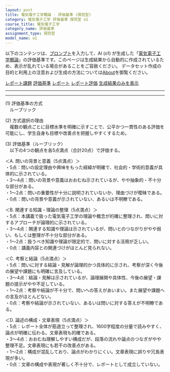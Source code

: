 ```yaml
---
layout: post
title: 電気電子工学概論 - 評価基準 (探究型)
category: 電気電子工学 評価基準 探究型 o1
course_title: 電気電子工学
category_name: 評価基準
assignment_type: 探究型
model_name: o1
---
```


以下のコンテンツは、[プロンプト](https://github.com/takedatoshiyuki/synthetic_assignments/tree/main/generated/電気電子工学/o1/prompt_評価基準-探究型.md)を入力して、AI (o1) が生成した「[電気電子工学概論](/contents/電気電子工学/)」の評価基準です。このページは生成結果から自動的に作成されているため、表示が乱れている場合があることをご容赦ください。
データセット作成の目的と利用上の注意および生成の方法については[About](/About)を御覧ください。

[レポート課題](../レポート課題-探究型)
[評価基準](../評価基準-探究型)
[レポート](../レポート-探究型)
[レポート評価](../レポート評価-探究型)
[生成結果のみを表示](https://github.com/takedatoshiyuki/synthetic_assignments/tree/main/generated/電気電子工学/o1/評価基準-探究型.md)
  

***
***
  
(1) 評価基準の方式  
　ルーブリック

(2) 方式選択の理由  
　複数の観点ごとに目標水準を明確に示すことで、公平かつ一貫性のある評価を可能にし、学生自身も目標や改善点を把握しやすくするため。

(3) 評価基準（ルーブリック）  
　以下の4つの観点を各5点満点（合計20点）で評価する。

＜A. 問いの背景と意義（5点満点）＞  
・5点：問いの設定理由や興味をもった経緯が明確で、社会的・学術的意義が具体的に示されている。  
・3～4点：問いの背景や意義はおおむね示されているが、やや抽象的・不十分な部分がある。  
・1～2点：問いの重要性が十分に説明されていないか、理由づけが曖昧である。  
・0点：問いの背景や意義が示されていない、あるいは不明瞭である。  

＜B. 関連する知識・理論の整理（5点満点）＞  
・5点：本講義で扱った電気電子工学の理論や概念が的確に整理され、問いに対するアプローチが論理的に示されている。  
・3～4点：関連する知識や理論は示されているが、問いとのつながりがやや弱い、もしくは整理が不十分な部分がある。  
・1～2点：扱うべき知識や理論が限定的で、問いに対する活用が乏しい。  
・0点：講義内容との関連づけがほとんど見られない。  

＜C. 考察と結論（5点満点）＞  
・5点：問いに対する結論・見解が論理的かつ具体的に示され、考察が深く今後の展望や課題にも明確に言及している。  
・3～4点：結論・見解は示されているが、論理展開や具体性、今後の展望・課題の提示がやや不足している。  
・1～2点：考察や結論が不十分で、問いへの答えがあいまい。また展望や課題への言及がほとんどない。  
・0点：考察や結論が示されていない、あるいは問いに対する答えが不明瞭である。  

＜D. 論述の構成・文章表現（5点満点）＞  
・5点：レポート全体が筋道立って整理され、1600字程度の分量で読みやすく、論点が明確に伝わる。文章表現も的確である。  
・3～4点：おおむね理解しやすい構成だが、段落の流れや論点のつなぎがやや整理不足。文章表現にも若干の改善点がある。  
・1～2点：構成が混乱しており、論点がわかりにくい。文章表現に誤りや冗長表現が多い。  
・0点：文章の構成や表現が著しく不十分で、レポートとして成立していない。
